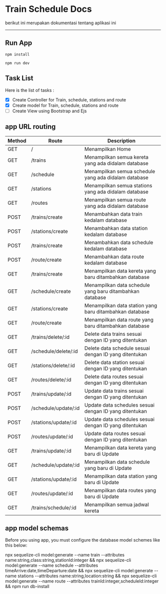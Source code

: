 # Train Schedule Docs

berikut ini merupakan dokumentasi tentang aplikasi ini

---

## Run App

    npm install

    npm run dev

## Task List

Here is the list of tasks :

- [x] Create Controller for Train, schedule, stations and route
- [x] Create model for Train, schedule, stations and route
- [ ] Create View using Bootstrap and Ejs

## app URL routing

| Method | Route                | Description                                              |
| ------ | -------------------- | -------------------------------------------------------- |
| GET    | /                    | Menampilkan Home                                         |
| GET    | /trains              | Menampilkan semua kereta yang ada didalam database       |
| GET    | /schedule            | Menampilkan semua schedule yang ada didalam database     |
| GET    | /stations            | Menampilkan semua stations yang ada didalam database     |
| GET    | /routes              | Menampilkan semua route yang ada didalam database        |
| POST   | /trains/create       | Menambahkan data train kedalam database                  |
| POST   | /stations/create     | Menambahkan data station kedalam database                |
| POST   | /trains/create       | Menambahkan data schedule kedalam database               |
| POST   | /route/create        | Menambahkan data route kedalam database                  |
| GET    | /trains/create       | Menampilkan data kereta yang baru ditambahkan database   |
| GET    | /schedule/create     | Menampilkan data schedule yang baru ditambahkan database |
| GET    | /stations/create     | Menampilkan data station yang baru ditambahkan database  |
| GET    | /route/create        | Menampilkan data route yang baru ditambahkan database    |
| GET    | /trains/delete/:id   | Delete data trains sesuai dengan ID yang ditentukan      |
| GET    | /schedule/delete/:id | Delete data schedule sesuai dengan ID yang ditentukan    |
| GET    | /stations/delete/:id | Delete data station sesuai dengan ID yang ditentukan     |
| GET    | /routes/delete/:id   | Delete data routes sesuai dengan ID yang ditentukan      |
| POST   | /trains/update/:id   | Update data trains sesuai dengan ID yang ditentukan      |
| POST   | /schedule/update/:id | Update data schedules sesuai dengan ID yang ditentukan   |
| POST   | /stations/update/:id | Update data schedules sesuai dengan ID yang ditentukan   |
| POST   | /routes/update/:id   | Update data routes sesuai dengan ID yang ditentukan      |
| GET    | /trains/update/:id   | Menampilkan data kereta yang baru di Update              |
| GET    | /schedule/update/:id | Menampilkan data schedule yang baru di Update            |
| GET    | /stations/update/:id | Menampilkan data station yang baru di Update             |
| GET    | /routes/update/:id   | Menampilkan data routes yang baru di Update              |
| GET    | /trains/schedule/:id | Menampilkan semua jadwal kereta                          |

## app model schemas

Before you using app, you must configure the database model schemes like this below:

npx sequelize-cli model:generate --name train --attributes name:string,class:string,stationId:integer &&
npx sequelize-cli model:generate --name schedule --attributes timeArrive:date,timeDeparture:date &&
npx sequelize-cli model:generate --name stations --attributes name:string,location:string &&
npx sequelize-cli model:generate --name route --attributes trainId:integer,scheduleId:integer && npm run db-install
